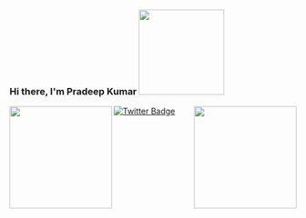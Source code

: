 ### Hi there, I'm Pradeep Kumar <img src="https://media.giphy.com/media/kG1xbICnT04oYo5Y8a/giphy.gif" width="150px">
[![Twitter Badge](https://img.shields.io/badge/-Twitter-00acee?style=flat-square&logo=Twitter&logoColor=white)](https://twitter.com/pradeepkr1003)
<img height="180em" align="left" src="https://github-readme-stats.vercel.app/api?username=pradeepkr1003&show_icons=true&hide_border=true&&count_private=true&include_all_commits=true" />
<img height="180em" align="right" src="https://github-readme-stats.vercel.app/api/wakatime?username=pradeepkr1003&layout=compact"/>
